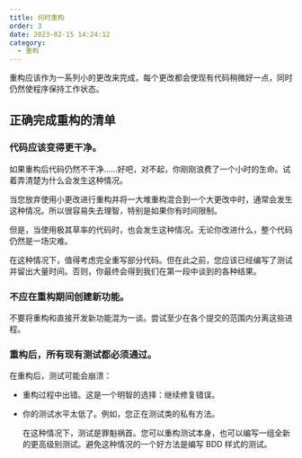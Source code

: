 ```yaml
---
title: 何时重构
order: 3
date: 2023-02-15 14:24:12
category:
  - 重构
---
```

<!-- more -->

重构应该作为一系列小的更改来完成，每个更改都会使现有代码稍微好一点，同时仍然使程序保持工作状态。

## 正确完成重构的清单

### 代码应该变得更干净。

如果重构后代码仍然不干净......好吧，对不起，你刚刚浪费了一个小时的生命。试着弄清楚为什么会发生这种情况。

当您放弃使用小更改进行重构并将一大堆重构混合到一个大更改中时，通常会发生这种情况。所以很容易失去理智，特别是如果你有时间限制。

但是，当使用极其草率的代码时，也会发生这种情况。无论你改进什么，整个代码仍然是一场灾难。

在这种情况下，值得考虑完全重写部分代码。但在此之前，您应该已经编写了测试并留出大量时间。否则，你最终会得到我们在第一段中谈到的各种结果。

### 不应在重构期间创建新功能。

不要将重构和直接开发新功能混为一谈。尝试至少在各个提交的范围内分离这些进程。

### 重构后，所有现有测试都必须通过。

在重构后，测试可能会崩溃：

* 重构过程中出错。这是一个明智的选择：继续修复错误。

* 你的测试水平太低了。例如，您正在测试类的私有方法。

    在这种情况下，测试是罪魁祸首。您可以重构测试本身，也可以编写一组全新的更高级别测试。避免这种情况的一个好方法是编写 BDD 样式的测试。